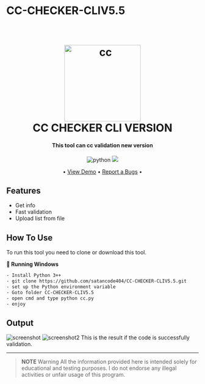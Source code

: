# CC-CHECKER-CLIV5.5


<h1 align="center">
  <br>
  <a href="http://www.darkxcode.site"><img src="https://raw.githubusercontent.com/satancode404/CC-CHECKER-CLIV5.5/master/img/cc.png" alt="cc" width="200"></a>
  <br>
  CC CHECKER CLI VERSION
  <br>
</h1>

<h4 align="center">This tool can cc validation new version</h4>

<p align="center">
  <img src="https://img.shields.io/badge/Language-Python-purple.svg?logo=python&logoColor=white"
         alt="python">
  <img src="https://img.shields.io/badge/DARKXCODE-Team-black.svg?logoColor=white">
</p>

<p align="center">
 • <a href="https://cc-checker.darkxcode.site/">View Demo</a> •
  <a href="https://instagram.com/darkxcode_">Report a Bugs</a> •
</p>

## Features

* Get info 
* Fast validation
* Upload list from file

## How To Use

To run this tool you need to clone or download this tool.

**🚀 Running Windows**

```bash
- Install Python 3++
- git clone https://github.com/satancode404/CC-CHECKER-CLIV5.5.git
- set up the Python environment variable
- Goto folder CC-CHECKER-CLIV5.5
- open cmd and type python cc.py
- enjoy
``` 

## Output

![screenshot](https://raw.githubusercontent.com/satancode404/CC-CHECKER-CLIV5.5/master/img/ress.png)
![screenshot2](https://raw.githubusercontent.com/satancode404/CC-CHECKER-CLIV5.5/master/img/ress2.png)
This is the result if the code is successfully validation.

---


> **NOTE**
> Warning All the information provided here is intended solely for educational and testing purposes. I do not endorse any illegal activities or unfair usage of this program.









